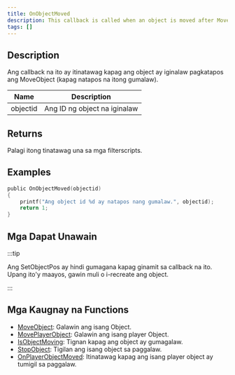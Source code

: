 ```yaml
---
title: OnObjectMoved
description: This callback is called when an object is moved after MoveObject (when it stops moving).
tags: []
---
```


## Description

Ang callback na ito ay itinatawag kapag ang object ay iginalaw pagkatapos ang MoveObject (kapag natapos na itong gumalaw).

| Name     | Description                         |
| -------- | ----------------------------------- |
| objectid | Ang ID ng object na iginalaw        |

## Returns

Palagi itong tinatawag una sa mga filterscripts.

## Examples

```c
public OnObjectMoved(objectid)
{
    printf("Ang object id %d ay natapos nang gumalaw.", objectid);
    return 1;
}
```

## Mga Dapat Unawain

:::tip

Ang SetObjectPos ay hindi gumagana kapag ginamit sa callback na ito. Upang ito'y maayos, gawin muli o i-recreate ang object.

:::

## Mga Kaugnay na Functions

- [MoveObject](../functions/MoveObject.md): Galawin ang isang Object.
- [MovePlayerObject](../functions/MovePlayerObject.md): Galawin ang isang player Object.
- [IsObjectMoving](../functions/IsObjectMoving.md): Tignan kapag ang object ay gumagalaw.
- [StopObject](../functions/StopObject.md): Tigilan ang isang object sa paggalaw.
- [OnPlayerObjectMoved](../callbacks/OnPlayerObjectMoved.md): Itinatawag kapag ang isang player object ay tumigil sa paggalaw.
